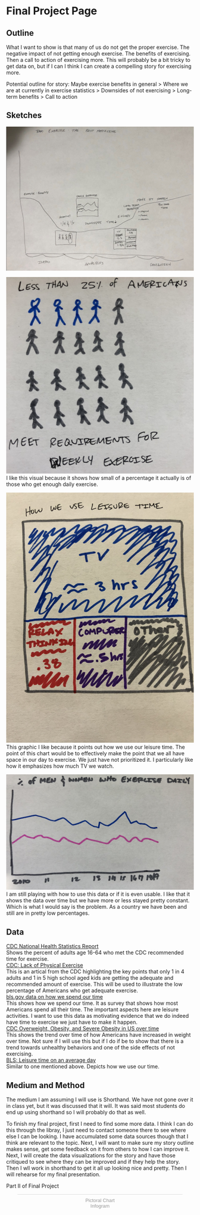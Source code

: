 # Final Project Page

## Outline
What I want to show is that many of us do not get the proper exercise. The negative impact of not getting enough exercise. The benefits of exercising. Then a call to action of exercising more. This will probably be a bit tricky to get data on, but if I can I think I can create a compelling story for exercising more. 

Potential outline for story: Maybe exercise benefits in general > Where we are at currently in exercise statistics > Downsides of not exercising > Long-term benefits > Call to action

## Sketches
![Story Sketch from Class](classStoryExercise.PNG)

![1 in 4 People Don't Meet the Exercise Recommended](1in4.jpg)
I like this visual because it shows how small of a percentage it actually is of those who get enough daily exercise. 

![Shows How we spend our leisure time](sizeOfTime.jpg)
This graphic I like because it points out how we use our leisure time. The point of this chart would be to effectively make the point that we all have space in our day to exercise. We just have not prioritized it. I particularly like how it emphasizes how much TV we watch. 

![Exercise over time by gender](genderOverTime.jpg)
I am still playing with how to use this data or if it is even usable. I like that it shows the data over time but we have more or less stayed pretty constant. Which is what I would say is the problem. As a country we have been and still are in pretty low percentages. 

## Data
<a href="https://www.cdc.gov/nchs/data/nhsr/nhsr112.pdf">CDC National Health Statistics Report</a><br>
Shows the percent of adults age 16-64 who met the CDC recommended time for exercise. <br>
<a href="https://www.cdc.gov/chronicdisease/resources/publications/factsheets/physical-activity.htm">CDC: Lack of Physical Exercise</a><br>
This is an artical from the CDC highlighting the key points that only 1 in 4 adults and 1 in 5 high school aged kids are getting the adequate and recommended amount of exercise. This will be used to illustrate the low percentage of Americans who get adequate exercise. <br>
<a href="https://www.bls.gov/tus/a1-2019.pdf">bls.gov data on how we spend our time</a><br>
This shows how we spend our time. It as survey that shows how most Americans spend all their time. The important aspects here are leisure activities. I want to use this data as motivating evidence that we do indeed have time to exercise we just have to make it happen. <br>
<a href="https://www.cdc.gov/nchs/data/hestat/obesity-adult-17-18/overweight-obesity-adults-H.pdf">CDC Overweight, Obesity, and Severe Obesity in US over time</a><br>
This shows the trend over time of how Americans have increased in weight over time. Not sure if I will use this but if I do if be to show that there is a trend towards unhealthy behaviors and one of the side effects of not exercising. <br>
<a href="https://www.bls.gov/tus/charts/leisure.htm">BLS: Leisure time on an average day</a><br>
Similar to one mentioned above. Depicts how we use our time. <br>

## Medium and Method
The medium I am assuming I will use is Shorthand. We have not gone over it in class yet, but it was discussed that it will. 
It was said most students do end up using shorthand so I will probably do that as well. 

To finish my final project, first I need to find some more data. I think I can do this through the libray, I just need to contact
someone there to see where else I can be looking. I have accumulated some data sources though that I think are relevant to the topic.
Next, I will want to make sure my story outline makes sense, get some feedback on it from others to how I can improve it. Next, I 
will create the data visualizations for the story and have those critiqued to see where they can be improved and if they help the 
story. Then I wll work in shorthand to get it all up looking nice and pretty. Then I will rehearse for my final presentation. 

Part II of Final Project
<div class="infogram-embed" data-id="1b7d20f8-93d0-49ed-9e20-096d3107e40b" data-type="interactive" data-title="Pictoral Chart"></div><script>!function(e,i,n,s){var t="InfogramEmbeds",d=e.getElementsByTagName("script")[0];if(window[t]&&window[t].initialized)window[t].process&&window[t].process();else if(!e.getElementById(n)){var o=e.createElement("script");o.async=1,o.id=n,o.src="https://e.infogram.com/js/dist/embed-loader-min.js",d.parentNode.insertBefore(o,d)}}(document,0,"infogram-async");</script><div style="padding:8px 0;font-family:Arial!important;font-size:13px!important;line-height:15px!important;text-align:center;border-top:1px solid #dadada;margin:0 30px"><a href="https://infogram.com/1b7d20f8-93d0-49ed-9e20-096d3107e40b" style="color:#989898!important;text-decoration:none!important;" target="_blank">Pictoral Chart</a><br><a href="https://infogram.com" style="color:#989898!important;text-decoration:none!important;" target="_blank" rel="nofollow">Infogram</a></div>


<div class='tableauPlaceholder' id='viz1645471395204' style='position: relative'>
  <object class='tableauViz'  style='display:none;'><param name='host_url' value='https%3A%2F%2Fpublic.tableau.com%2F' /> 
  <param name='embed_code_version' value='3' /> 
  <param name='site_root' value='' />
  <param name='name' value='Tab_TimeSpending&#47;HowWeSpendOurLeisureTime2020' />
  <param name='tabs' value='no' />
  <param name='toolbar' value='yes' />
  <param name='animate_transition' value='yes' /><param name='display_static_image' value='yes' />
  <param name='display_spinner' value='yes' />
  <param name='display_overlay' value='yes' />
  <param name='display_count' value='yes' />
  <param name='language' value='en-US' />
  <param name='filter' value='publish=yes' />
  </object>
</div>                
<script type='text/javascript'>
  var divElement = document.getElementById('viz1645471395204');
  var vizElement = divElement.getElementsByTagName('object')[0];
  vizElement.style.width='100%';vizElement.style.height=(divElement.offsetWidth*0.75)+'px';
  var scriptElement = document.createElement('script');
  scriptElement.src = 'https://public.tableau.com/javascripts/api/viz_v1.js';
  vizElement.parentNode.insertBefore(scriptElement, vizElement);
</script>
